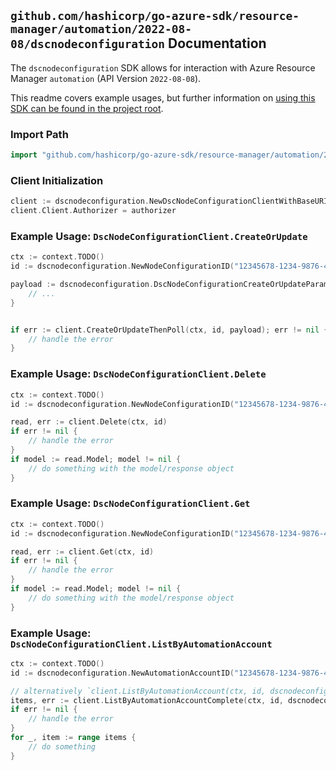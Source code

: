 
## `github.com/hashicorp/go-azure-sdk/resource-manager/automation/2022-08-08/dscnodeconfiguration` Documentation

The `dscnodeconfiguration` SDK allows for interaction with Azure Resource Manager `automation` (API Version `2022-08-08`).

This readme covers example usages, but further information on [using this SDK can be found in the project root](https://github.com/hashicorp/go-azure-sdk/tree/main/docs).

### Import Path

```go
import "github.com/hashicorp/go-azure-sdk/resource-manager/automation/2022-08-08/dscnodeconfiguration"
```


### Client Initialization

```go
client := dscnodeconfiguration.NewDscNodeConfigurationClientWithBaseURI("https://management.azure.com")
client.Client.Authorizer = authorizer
```


### Example Usage: `DscNodeConfigurationClient.CreateOrUpdate`

```go
ctx := context.TODO()
id := dscnodeconfiguration.NewNodeConfigurationID("12345678-1234-9876-4563-123456789012", "example-resource-group", "automationAccountValue", "nodeConfigurationValue")

payload := dscnodeconfiguration.DscNodeConfigurationCreateOrUpdateParameters{
	// ...
}


if err := client.CreateOrUpdateThenPoll(ctx, id, payload); err != nil {
	// handle the error
}
```


### Example Usage: `DscNodeConfigurationClient.Delete`

```go
ctx := context.TODO()
id := dscnodeconfiguration.NewNodeConfigurationID("12345678-1234-9876-4563-123456789012", "example-resource-group", "automationAccountValue", "nodeConfigurationValue")

read, err := client.Delete(ctx, id)
if err != nil {
	// handle the error
}
if model := read.Model; model != nil {
	// do something with the model/response object
}
```


### Example Usage: `DscNodeConfigurationClient.Get`

```go
ctx := context.TODO()
id := dscnodeconfiguration.NewNodeConfigurationID("12345678-1234-9876-4563-123456789012", "example-resource-group", "automationAccountValue", "nodeConfigurationValue")

read, err := client.Get(ctx, id)
if err != nil {
	// handle the error
}
if model := read.Model; model != nil {
	// do something with the model/response object
}
```


### Example Usage: `DscNodeConfigurationClient.ListByAutomationAccount`

```go
ctx := context.TODO()
id := dscnodeconfiguration.NewAutomationAccountID("12345678-1234-9876-4563-123456789012", "example-resource-group", "automationAccountValue")

// alternatively `client.ListByAutomationAccount(ctx, id, dscnodeconfiguration.DefaultListByAutomationAccountOperationOptions())` can be used to do batched pagination
items, err := client.ListByAutomationAccountComplete(ctx, id, dscnodeconfiguration.DefaultListByAutomationAccountOperationOptions())
if err != nil {
	// handle the error
}
for _, item := range items {
	// do something
}
```
